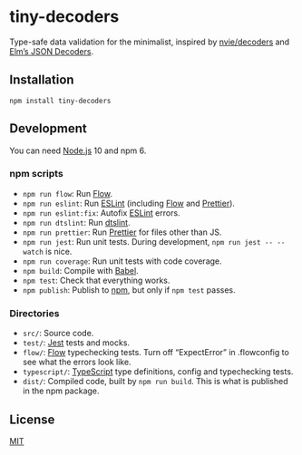 # tiny-decoders

Type-safe data validation for the minimalist, inspired by [nvie/decoders] and
[Elm’s JSON Decoders].

[nvie/decoders]: https://github.com/nvie/decoders
[elm’s json decoders]:
  https://package.elm-lang.org/packages/elm/json/latest/Json-Decode

## Installation

```
npm install tiny-decoders
```

## Development

You can need [Node.js] 10 and npm 6.

### npm scripts

- `npm run flow`: Run [Flow].
- `npm run eslint`: Run [ESLint] \(including [Flow] and [Prettier]).
- `npm run eslint:fix`: Autofix [ESLint] errors.
- `npm run dtslint`: Run [dtslint].
- `npm run prettier`: Run [Prettier] for files other than JS.
- `npm run jest`: Run unit tests. During development, `npm run jest -- --watch`
  is nice.
- `npm run coverage`: Run unit tests with code coverage.
- `npm build`: Compile with [Babel].
- `npm test`: Check that everything works.
- `npm publish`: Publish to [npm], but only if `npm test` passes.

### Directories

- `src/`: Source code.
- `test/`: [Jest] tests and mocks.
- `flow/`: [Flow] typechecking tests. Turn off “ExpectError” in .flowconfig to
  see what the errors look like.
- `typescript/`: [TypeScript] type definitions, config and typechecking tests.
- `dist/`: Compiled code, built by `npm run build`. This is what is published in
  the npm package.

## License

[MIT](LICENSE)

[babel]: https://babeljs.io/
[cors]: https://developer.mozilla.org/en-US/docs/Web/HTTP/CORS
[dtslint]: https://github.com/Microsoft/dtslint/
[eslint]: https://eslint.org/
[flow]: https://flow.org/
[jest]: https://jestjs.io/
[node.js]: https://nodejs.org/en/
[npm]: https://www.npmjs.com/
[prettier]: https://prettier.io/
[typescript]: http://www.typescriptlang.org/
